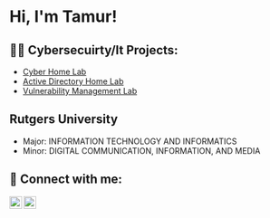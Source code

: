 <h1>Hi, I'm Tamur! 

<h2>👨‍💻 Cybersecuirty/It Projects:</h2>

  - [Cyber Home Lab ](https://github.com/adpickle34/Cyber-Home-Lab-Azure-Honey-pot)
  - [Active Directory Home Lab](https://github.com/adpickle34/ActiveDirectoryLab)
  - [Vulnerability Management Lab]([https://github.com/adpickle34/ActiveDirectoryLab](https://github.com/adpickle34/Vulnerability-Management-Lab-with-Tenable))


<h2>Rutgers University </h2>

- Major: INFORMATION TECHNOLOGY AND INFORMATICS
- Minor: DIGITAL COMMUNICATION, INFORMATION, AND MEDIA
  

<h2> 🤳 Connect with me:</h2>

[<img align="left" alt="JoshMadakor | LinkedIn" width="22px" src="https://cdn.jsdelivr.net/npm/simple-icons@v3/icons/linkedin.svg" />][linkedin]
[<img align="left" alt="JoshMadakor | Instagram" width="22px" src="https://cdn.jsdelivr.net/npm/simple-icons@v3/icons/instagram.svg" />][instagram]


[instagram]: https://www.instagram.com/tja.tamur/
[linkedin]: https://www.linkedin.com/in/tamur-athir-b9a601255/

<!--
**joshmadakor1/joshmadakor1** is a ✨ _special_ ✨ repository because its `README.md` (this file) appears on your GitHub profile.

Here are some ideas to get you started:

- 🔭 I’m currently working on ...
- 🌱 I’m currently learning ...
- 👯 I’m looking to collaborate on ...
- 🤔 I’m looking for help with ...
- 💬 Ask me about ...
- 📫 How to reach me: ...
- 😄 Pronouns: ...
- ⚡ Fun fact: ...
-->
